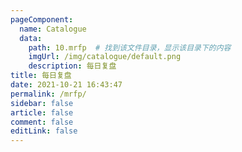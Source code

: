 ```yaml
---
pageComponent: 
  name: Catalogue
  data: 
    path: 10.mrfp  # 找到该文件目录，显示该目录下的内容
    imgUrl: /img/catalogue/default.png
    description: 每日复盘
title: 每日复盘
date: 2021-10-21 16:43:47
permalink: /mrfp/
sidebar: false
article: false
comment: false
editLink: false
---
```


